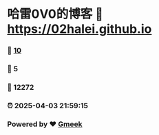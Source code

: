 # 哈雷0V0的博客 :link: https://02halei.github.io 
### :page_facing_up: [10](https://02halei.github.io/tag.html) 
### :speech_balloon: 5 
### :hibiscus: 12272 
### :alarm_clock: 2025-04-03 21:59:15 
### Powered by :heart: [Gmeek](https://github.com/Meekdai/Gmeek)
